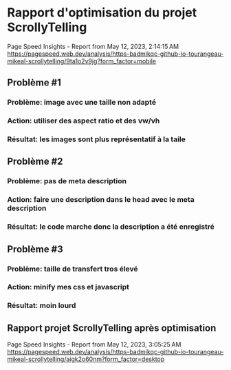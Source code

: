 # Rapport d'optimisation du projet ScrollyTelling
 Page Speed Insights - Report from May 12, 2023, 2:14:15 AM  https://pagespeed.web.dev/analysis/https-badmikqc-github-io-tourangeau-mikeal-scrollytelling/9ta1o2v9jg?form_factor=mobile

## Problème #1
### Problème: image avec une taille non adapté
### Action: utiliser des aspect ratio et des vw/vh
### Résultat: les images sont plus représentatif à la taile

## Problème #2
### Problème: pas de meta description
### Action: faire une description dans le head avec le meta description
### Résultat: le code marche donc la description a été enregistré

## Problème #3
### Problème: taille de transfert tros élevé 
### Action: minify mes css et javascript
### Résultat: moin lourd

## Rapport projet ScrollyTelling après optimisation
 Page Speed Insights - Report from May 12, 2023, 3:05:25 AM https://pagespeed.web.dev/analysis/https-badmikqc-github-io-tourangeau-mikeal-scrollytelling/aigk2o60nm?form_factor=desktop
